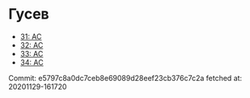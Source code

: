 # Гусев
- [31: AC](31.md)
- [32: AC](32.md)
- [33: AC](33.md)
- [34: AC](34.md)

Commit: e5797c8a0dc7ceb8e69089d28eef23cb376c7c2a
 fetched at: 20201129-161720
